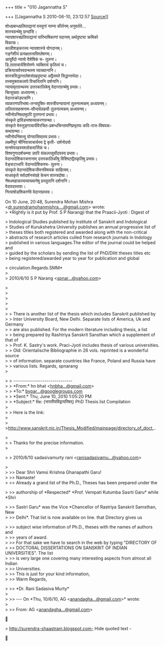 +++
title = "010 Jagannatha S"

+++
[[Jagannatha S	2010-06-10, 23:12:57 [Source](https://groups.google.com/g/bvparishat/c/Rjgf5_8qoUs)]]



शोधप्रबन्धप्रतिपाद्यानां वस्तूनां नाम्ना कीर्तनम् अनुवर्तते...  
शास्त्रग्रन्थेषु छन्दांसि।  
न्यायशास्त्रप्रतिपाद्यानां पारिभाषिकाणां पदानाम् अर्थदृष्ट्या क्रमिको  
विकासः।  
कालीशङ्करस्य न्यायशास्त्रे योगदानम्।  
गङ्गेशीयं प्रत्यक्षतत्त्वविश्लेषणम्।  
आयुर्वेदो न्यायो वैशेषिकं च- तुलना।  
डि.ताताचार्यशिरोमणेः व्यक्तित्वं कृतित्वं च।  
प्रक्रियासर्वस्वग्रन्थस्य व्याख्यानानि।  
शास्त्रसिद्धान्तलेशसंग्रहदृष्ट्या अद्वैतमते सिद्धान्तभेदाः।  
तत्त्वमुक्ताकलापे विचारितानि दर्शनानि।  
न्यायामृतग्रन्थस्य उत्तरकालिकेषु वेदान्तग्रन्थेषु प्रभावः।  
चित्सुख्याः अध्ययनम्।  
वेदान्तक्रोडपत्राणि।  
व्याकरणपरिभाषा-तन्त्रयुक्ति-शास्त्रीयन्यायानां तुलनात्मकम् अध्ययनम्।  
ललितासहस्रनाम-सौन्दर्यलहर्योः तुलनात्मकम् अध्ययनम्।  
नवीनोपनिषदामुपरि पुराणानां प्रभावः।  
संस्कृते द्राविडभाषाव्याकरणग्रन्थाः।  
संस्कृते मेरुतुङ्गाचार्यविरचित-प्रबन्धचिन्तामणिप्रभृतयः कवि-राज-विषयक-  
कथाग्रन्थाः।  
नवीनोपनिषत्सु योगवासिष्ठस्य प्रभावः।  
लक्ष्मीपुरं श्रीनिवासाचार्यस्य द्वे कृती- दर्शनोदयो  
मानमेयरहस्यश्लोकवार्त्तिकं च।  
विश्वगुणादर्शचम्प्वा उपरि संकल्पसूर्योदयस्य प्रभावः।  
वेदान्तदेशिकरचनानाम् उत्तरकालिकीषु विशिष्टाद्वैतकृतिषु प्रभावः।  
वेङ्कटाध्वरिः वेदान्तदेशिकश्च- तुलना।  
संस्कृते वेदान्तदेशिकजीवनविषयकं साहित्यम्।  
माधवकृते सर्वदर्शनसंग्रहे केचन शास्त्रदोषाः।  
नैषधमहाकाव्यव्याख्यानेषु प्रस्तुतानि दर्शनानि।  
वेदपादस्तवाः।  
नित्याषोडशिकार्णवे वेदान्तप्रभावः।

  
On 10 June, 20:48, Surendra Mohan Mishra  
\<[dr.surendramohanmishra....@gmail.com]()\> wrote:  
\> \*Rightly is it put by Prof. S P Narangji that the Praacii-Jyoti : Digest of

  
\> Indological Studies published by institute of Sanskrit and Indological  
\> Studies of Kurukshetra University publishes an annual progressive list of  
\> theses titles both registered and awarded along with the non-critical  
\> abstracts of research articles culled from research journals in Indology  
\> published in various languages.The editor of the journal could be helped and  
\> guided by the scholars by sending the list of PhD/Dlitt theses titles etc  
\> being registered/awarded year to year for publication and global  

\> circulation.Regards.SMM\*  
\>  
\> 2010/6/10 S P Narang \<[spnar...@yahoo.com]()\>

  
\>  
\>  
\>  
\>  
\>  
\> \> There is another list of the thesis which includes Sanskrit published by  
\> \> Inter University Board, New Delhi. Separate lists of America, Uk and Germany  
\> \> are also published. For the modern literature including thesis, a list  
\> \> being prepared by Rashtriya Sanskrit Sansthan which a supplement of that of  
\> \> Prof. K. Sastry's work. Praci-Jyoti includes thesis of various universities.  
\> \> Old: Orientalische Bibliographie in 26 vols. reprinted is a wonderful source  
\> \> of information. separate countries like France, Poland and Russia have  
\> \> various lists. Regards, spnarang  
\>  

\> \> ------------------------------  
\> \> \*From:\* hn bhat \<[hnbha...@gmail.com]()\>  
\> \> \*To:\* [bvpar...@googlegroups.com]()  
\> \> \*Sent:\* Thu, June 10, 2010 1:05:20 PM  
\> \> \*Subject:\* Re: {भारतीयविद्वत्परिषत्} PhD Thesis list Compilation  
\>  
\> \> Here is the link:  
\>  
\> \><http://www.sanskrit.nic.in/Thesis_Modified/mainpage/directory_of_doct.>..

  
\>  
\> \> Thanks for the precise information.  
\>  

\> \> 2010/6/10 sadasivamurty rani \<[ranisadasivamu...@yahoo.com]()\>

  
\>  
\> \>\>  Dear Shri Vamsi Krishna Ghanapathi Garu!  
\> \>\> Namaste!  
\> \>\> Already a grand list of the Ph.D., Theses has been prepared under the  

\> \>\> authorship of \*Respected\* \*Prof. Vempati Kutumba Sasrti Garu\* while \*Shri  

\> \>\> Sastri Garu\* was the Vice \*Chancellor of Rastriya Sanskrit Samsthan, New  
\> \>\> Delhi\*. That list is now available on line. that Directory gives us

  
\> \>\> subject wise information of Ph.D., theses with the names of authors and  
\> \>\> years of award.  
\> \>\> For that sake we have to search in the web by typing "DIRECTORY OF  
\> \>\> DOCTORAL DISSERTATIONS ON SANSKRIT OF INDIAN UNIVERSITIES". The list  
\> \>\> is very large one covering many interesting aspects from almost all Indian  
\> \>\> Universities.  
\> \>\> This is just for your kind information,  
\> \>\> Warm Regards,  

\> \>\> \*Dr. Rani Sadasiva Murty\*  
\>  
\> \>\> --- On \*Thu, 10/6/10, AG \<[anandagha...@gmail.com]()\>\* wrote:  
\>  
\> \>\> From: AG \<[anandagha...@gmail.com]()\>  



\>      <http://surendra-shaastram.blogspot.com-> Hide quoted text -



